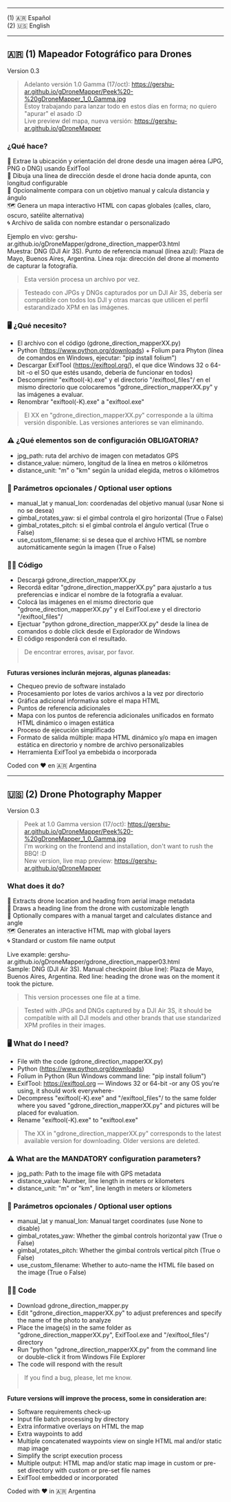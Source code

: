 ****************
(1) 🇦🇷 Español<br>
(2) 🇺🇸 English
****************

## 🇦🇷 (1) Mapeador Fotográfico para Drones<br>
Version 0.3

> Adelanto versión 1.0 Gamma (17/oct): https://gershu-ar.github.io/gDroneMapper/Peek%20-%20gDroneMapper_1_0_Gamma.jpg<br>
> Estoy trabajando para lanzar todo en estos días en forma; no quiero "apurar" el asado :D<br>
> Live preview del mapa, nueva versión: https://gershu-ar.github.io/gDroneMapper

### ¿Qué hace?<br>
📍 Extrae la ubicación y orientación del drone desde una imagen aérea (JPG, PNG o DNG) usando ExifTool<br>
📏 Dibuja una línea de dirección desde el drone hacia donde apunta, con longitud configurable<br>
🎯 Opcionalmente compara con un objetivo manual y calcula distancia y ángulo<br>
🗺️ Genera un mapa interactivo HTML con capas globales (calles, claro, oscuro, satélite alternativa)<br>
🌀 Archivo de salida con nombre estandar o personalizado

Ejemplo en vivo: gershu-ar.github.io/gDroneMapper/gdrone_direction_mapper03.html<br>
Muestra: DNG (DJI Air 3S).  Punto de referencia manual (línea azul): Plaza de Mayo, Buenos Aires, Argentina.  Línea roja: dirección del drone al momento de capturar la fotografía.

> Esta versión procesa un archivo por vez.

> Testeado con JPGs y DNGs capturados por un DJI Air 3S, debería ser compatible con todos los DJI y otras marcas que utilicen el perfil estarandizado XPM en las imágenes.

### 🖥️ ¿Qué necesito?
- El archivo con el código (gdrone_direction_mapperXX.py)
- Python (https://www.python.org/downloads) + Folium para Phyton (línea de comandos en Windows, ejecutar: "pip install folium")
- Descargar ExifTool (https://exiftool.org/), el que dice Windows 32 o 64-bit -o el SO que estés usando, debería de funcionar en todos)
- Descomprimir "exiftool(-k).exe" y el directorio "/exiftool_files"/ en el mismo directorio que colocaremos "gdrone_direction_mapperXX.py" y las imágenes a evaluar.
- Renombrar "exiftool(-K).exe" a "exiftool.exe"

 > El XX en "gdrone_direction_mapperXX.py" corresponde a la última versión disponible.  Las versiones anteriores se van eliminando.

### ⚠️ ¿Qué elementos son de configuración OBLIGATORIA?
- jpg_path: ruta del archivo de imagen con metadatos GPS
- distance_value: número, longitud de la línea en metros o kilómetros
- distance_unit: "m" o "km" según la unidad elegida, metros o kilómetros

### 🧩 Parámetros opcionales / Optional user options
- manual_lat y manual_lon: coordenadas del objetivo manual (usar None si no se desea)
- gimbal_rotates_yaw: si el gimbal controla el giro horizontal (True o False)
- gimbal_rotates_pitch: si el gimbal controla el ángulo vertical (True o False)
- use_custom_filename: si se desea que el archivo HTML se nombre automáticamente según la imagen (True o False)

### 👨‍💻 Código
- Descargá gdrone_direction_mapperXX.py
- Recordá editar "gdrone_direction_mapperXX.py" para ajustarlo a tus preferencias e indicar el nombre de la fotografía a evaluar.
- Colocá las imágenes en el mismo directorio que "gdrone_direction_mapperXX.py" y el ExifTool.exe y el directorio "/exiftool_files"/ 
- Ejectuar "python gdrone_direction_mapperXX.py" desde la línea de comandos o doble click desde el Explorador de Windows
- El código responderá con el resultado.

> De encontrar errores, avisar, por favor.<br><br>

**Futuras versiones inclurán mejoras, algunas planeadas:**

- Chequeo previo de software instalado
- Procesamiento por lotes de varios archivos a la vez por directorio
- Gráfica adicional informativa sobre el mapa HTML
- Puntos de referencia adicionales
- Mapa con los puntos de referencia adicionales unificados en formato HTML dinámico o imagen estática
- Proceso de ejecución simplificado
- Formato de salida múltiple: mapa HTML dinámico y/o mapa en imagen estática en directorio y nombre de archivo personalizables
- Herramienta ExifTool ya embebida o incorporada


Coded con ❤️ en 🇦🇷 Argentina

----

## 🇺🇸 (2) Drone Photography Mapper<br>
Version 0.3

> Peek at 1.0 Gamma version (17/oct): https://gershu-ar.github.io/gDroneMapper/Peek%20-%20gDroneMapper_1_0_Gamma.jpg<br>
> I'm working on the frontend and installation, don't want to rush the BBQ! :D<br>
> New version, live map preview: https://gershu-ar.github.io/gDroneMapper

### What does it do?<br>
📍 Extracts drone location and heading from aerial image metadata<br>
📏 Draws a heading line from the drone with customizable length<br>
🎯 Optionally compares with a manual target and calculates distance and angle<br>
🗺️ Generates an interactive HTML map with global layers<br>
🌀 Standard or custom file name output

Live example: gershu-ar.github.io/gDroneMapper/gdrone_direction_mapper03.html<br>
Sample: DNG (DJI Air 3S).  Manual checkpoint (blue line): Plaza de Mayo, Buenos Aires, Argentina.  Red line: heading the drone was on the moment it took the picture.

> This version processes one file at a time.

> Tested with JPGs and DNGs captured by a DJI Air 3S, it should be compatible with all DJI models and other brands that use standarized XPM profiles in their images.

### 🖥️ What do I need?
- File with the code (gdrone_direction_mapperXX.py)
- Python (https://www.python.org/downloads)
- Folium in Python (Run Windows command line: "pip install folium")
- ExifTool: https://exiftool.org — Windows 32 or 64-bit -or any OS you're using, it should work everywhere-
- Decompress "exiftool(-K).exe" and "/exiftool_files"/ to the same folder where you saved "gdrone_direction_mapperXX.py" and pictures will be placed for evaluation.
- Rename "exiftool(-K).exe" to "exiftool.exe"

> The XX in "gdrone_direction_mapperXX.py" corresponds to the latest available version for downloading.  Older versions are deleted.

### ⚠️ What are the MANDATORY configuration parameters?
- jpg_path: Path to the image file with GPS metadata
- distance_value: Number, line length in meters or kilometers
- distance_unit: "m" or "km", line length in meters or kilometers

### 🧩 Parámetros opcionales / Optional user options
- manual_lat y manual_lon: Manual target coordinates (use None to disable)
- gimbal_rotates_yaw: Whether the gimbal controls horizontal yaw (True o False)
- gimbal_rotates_pitch: Whether the gimbal controls vertical pitch (True o False)
- use_custom_filename: Whether to auto-name the HTML file based on the image (True o False)

### 👨‍💻 Code
- Download gdrone_direction_mapper.py
- Edit "gdrone_direction_mapperXX.py" to adjust preferences and specify the name of the photo to analyze
- Place the image(s) in the same folder as "gdrone_direction_mapperXX.py", ExifTool.exe and "/exiftool_files"/ directory
- Run "python "gdrone_direction_mapperXX.py" from the command line or double-click it from Windows File Explorer
- The code will respond with the result

> If you find a bug, please, let me know.<br><br>

**Future versions will improve the process, some in consideration are:**

- Software requirements check-up
- Input file batch processing by directory
- Extra informative overlays on HTML the map
- Extra waypoints to add
- Multiple concatenated waypoints view on single HTML mal and/or static map image
- Simplify the script execution process
- Multiple output: HTML map and/or static map image in custom or pre-set directory with custom or pre-set file names
- ExifTool embedded or incorporated

Coded with ❤️ in 🇦🇷 Argentina
